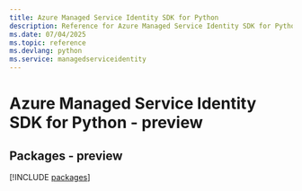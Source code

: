 ```yaml
---
title: Azure Managed Service Identity SDK for Python
description: Reference for Azure Managed Service Identity SDK for Python
ms.date: 07/04/2025
ms.topic: reference
ms.devlang: python
ms.service: managedserviceidentity
---
```

# Azure Managed Service Identity SDK for Python - preview
## Packages - preview
[!INCLUDE [packages](managed-service-identity-index.md)]